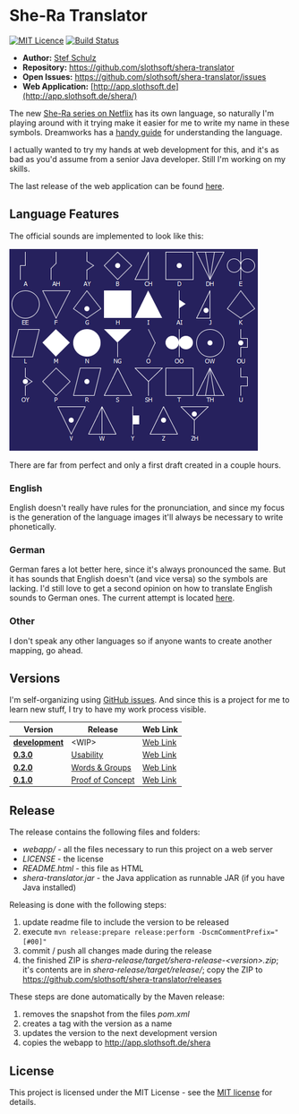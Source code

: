 # She-Ra Translator

[![MIT Licence](https://img.shields.io/github/license/jenkinsci/java-client-api.svg?label=License)](http://opensource.org/licenses/MIT) [![Build Status](https://travis-ci.org/slothsoft/shera-translator.svg?branch=master)](https://travis-ci.org/slothsoft/shera-translator)

- **Author:** [Stef Schulz](mailto:s.schulz@slothsoft.de)
- **Repository:** <https://github.com/slothsoft/shera-translator>
- **Open Issues:** <https://github.com/slothsoft/shera-translator/issues>
- **Web Application:** [http://app.slothsoft.de](http://app.slothsoft.de/shera/)

The new [She-Ra series on Netflix](https://www.netflix.com/title/80179762) has its own language, so naturally I'm playing around with it trying make it easier for me to write my name in these symbols. Dreamworks has a [handy guide](http://www.dreamworkstv.com/wp-content/uploads/2015/07/SheRa_FirstOnes_Language.pdf) for understanding the language.

I actually wanted to try my hands at web development for this, and it's as bad as you'd assume from a senior Java developer. Still I'm working on my skills.

The last release of the web application can be found [here](http://app.slothsoft.de/shera/).



## Language Features

The official sounds are implemented to look like this:

![all sounds](https://github.com/slothsoft/shera-translator/raw/master/readme/all-sounds.png)

There are far from perfect and only a first draft created in a couple hours.


### English

English doesn't really have rules for the pronunciation, and since my focus is the generation of the language images it'll always be necessary to write phonetically. 

### German

German fares a lot better here, since it's always pronounced the same. But it has sounds that English doesn't (and vice versa) so the symbols are lacking. I'd still love to get a second opinion on how to translate English sounds to German ones. The current attempt is located [here](https://github.com/slothsoft/shera-translator/blob/master/core/src/main/java/de/slothsoft/shera/mapper/GermanSoundMapper.java).

### Other

I don't speak any other languages so if anyone wants to create another mapping, go ahead.


## Versions

I'm self-organizing using [GitHub issues](https://github.com/slothsoft/shera-translator/issues). And since this is a project for me to learn new stuff, I try to have my work process visible.

| Version | Release | Web Link |
| ------- |---------| -------- |
| **[development](https://github.com/slothsoft/shera-translator/milestones)** | &lt;WIP&gt; | [Web Link](http://app.slothsoft.de/shera-dev/)  |
| **[0.3.0](https://github.com/slothsoft/shera-translator/milestone/3?closed=1)** | [Usability](https://github.com/slothsoft/shera-translator/releases/tag/0.3.0) | [Web Link](http://app.slothsoft.de/shera-old/0.3.0/) |
| **[0.2.0](https://github.com/slothsoft/shera-translator/milestone/2?closed=1)** | [Words & Groups](https://github.com/slothsoft/shera-translator/releases/tag/0.2.0) | [Web Link](http://app.slothsoft.de/shera-old/0.2.0/) |
| **[0.1.0](https://github.com/slothsoft/shera-translator/milestone/1?closed=1)** | [Proof of Concept](https://github.com/slothsoft/shera-translator/releases/tag/0.1.0) | [Web Link](http://app.slothsoft.de/shera-old/0.1.0/) |



## Release

The release contains the following files and folders:

- *webapp/* - all the files necessary to run this project on a web server
- *LICENSE* - the license
- *README.html* - this file as HTML
- *shera-translator.jar* - the Java application as runnable JAR (if you have Java installed)

Releasing is done with the following steps:

1. update readme file to include the version to be released 
1. execute `mvn release:prepare release:perform -DscmCommentPrefix="[#00]"`
1. commit / push all changes made during the release
1. the finished ZIP  is *shera-release/target/shera-release-&lt;version&gt;.zip*; it's contents are in *shera-release/target/release/*; copy the ZIP to <https://github.com/slothsoft/shera-translator/releases>

These steps are done automatically by the Maven release:

1. removes the snapshot from the files *pom.xml*
1. creates a tag with the version as a name
1. updates the version to the next development version
1. copies the webapp to <http://app.slothsoft.de/shera> 



## License

This project is licensed under the MIT License - see the [MIT license](https://opensource.org/licenses/MIT) for details.
